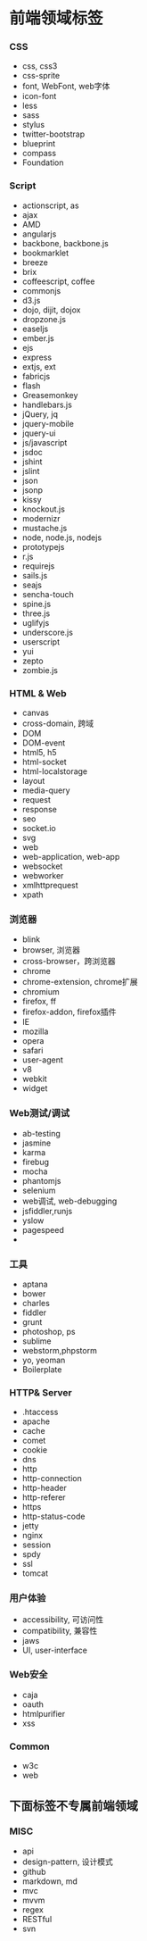# 前端领域标签

### CSS

* css, css3
* css-sprite
* font, WebFont, web字体
* icon-font
* less
* sass
* stylus
* twitter-bootstrap
* blueprint
* compass
* Foundation


### Script

* actionscript, as
* ajax
* AMD
* angularjs
* backbone, backbone.js
* bookmarklet
* breeze
* brix
* coffeescript, coffee
* commonjs
* d3.js
* dojo, dijit, dojox
* dropzone.js
* easeljs
* ember.js
* ejs
* express
* extjs, ext
* fabricjs
* flash
* Greasemonkey
* handlebars.js
* jQuery, jq
* jquery-mobile
* jquery-ui
* js/javascript
* jsdoc
* jshint
* jslint
* json
* jsonp
* kissy
* knockout.js
* modernizr
* mustache.js
* node, node.js, nodejs
* prototypejs
* r.js
* requirejs
* sails.js
* seajs
* sencha-touch
* spine.js
* three.js
* uglifyjs
* underscore.js
* userscript
* yui
* zepto
* zombie.js


### HTML & Web

* canvas
* cross-domain, 跨域
* DOM
* DOM-event
* html5, h5
* html-socket
* html-localstorage
* layout
* media-query
* request
* response
* seo
* socket.io
* svg
* web
* web-application, web-app
* websocket
* webworker
* xmlhttprequest
* xpath


### 浏览器

* blink
* browser, 浏览器
* cross-browser，跨浏览器
* chrome
* chrome-extension, chrome扩展
* chromium
* firefox, ff
* firefox-addon, firefox插件
* IE
* mozilla
* opera
* safari
* user-agent
* v8
* webkit
* widget


### Web测试/调试

* ab-testing
* jasmine
* karma
* firebug
* mocha
* phantomjs
* selenium
* web调试, web-debugging
* jsfiddler,runjs
* yslow
* pagespeed
* 


### 工具

* aptana
* bower
* charles
* fiddler
* grunt
* photoshop, ps
* sublime
* webstorm,phpstorm
* yo, yeoman
* Boilerplate


### HTTP& Server

* .htaccess
* apache
* cache
* comet
* cookie
* dns
* http
* http-connection
* http-header
* http-referer
* https
* http-status-code
* jetty
* nginx
* session
* spdy
* ssl
* tomcat


### 用户体验

* accessibility, 可访问性
* compatibility, 兼容性
* jaws
* UI, user-interface


### Web安全

* caja
* oauth
* htmlpurifier
* xss


### Common

* w3c
* web



下面标签不专属前端领域
---

### MISC

* api
* design-pattern, 设计模式
* github
* markdown, md
* mvc
* mvvm
* regex
* RESTful
* svn


